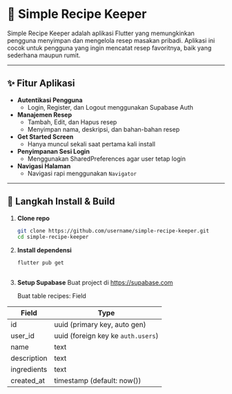 # 🧾 Simple Recipe Keeper

Simple Recipe Keeper adalah aplikasi Flutter yang memungkinkan pengguna menyimpan dan mengelola resep masakan pribadi. Aplikasi ini cocok untuk pengguna yang ingin mencatat resep favoritnya, baik yang sederhana maupun rumit.

---

## ✨ Fitur Aplikasi

- **Autentikasi Pengguna**
  - Login, Register, dan Logout menggunakan Supabase Auth
- **Manajemen Resep**
  - Tambah, Edit, dan Hapus resep
  - Menyimpan nama, deskripsi, dan bahan-bahan resep
- **Get Started Screen**
  - Hanya muncul sekali saat pertama kali install
- **Penyimpanan Sesi Login**
  - Menggunakan SharedPreferences agar user tetap login
- **Navigasi Halaman**
  - Navigasi rapi menggunakan `Navigator`

---

## 🚀 Langkah Install & Build

1. **Clone repo**
   ```bash
   git clone https://github.com/username/simple-recipe-keeper.git
   cd simple-recipe-keeper
2. **Install dependensi**
   ```bash
   flutter pub get
 
3. **Setup Supabase**
   Buat project di https://supabase.com

   Buat table recipes:
   Field


| Field        | Type     |
|--------------|----------|
| id           | uuid (primary key, auto gen) |
| user\_id      | uuid (foreign key ke `auth.users`) |
| name         | text     |
| description  | text     |
| ingredients  | text     |
| created\_at   | timestamp (default: now()) |
